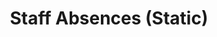 ---
schema: default
title: Staff Absences (Static)
organization: Planning and Professional Services
notes: Staff absences (2014-2017)
resources:
  - name: Staff absences
    url: >-
      https://org.manchester.ac.uk/libraryconnect/mi/dashboard/Lists/staffabsences/AllItems.aspx
    format: ''
license: ''
maintainer: ''
maintainer_email: ''
---
